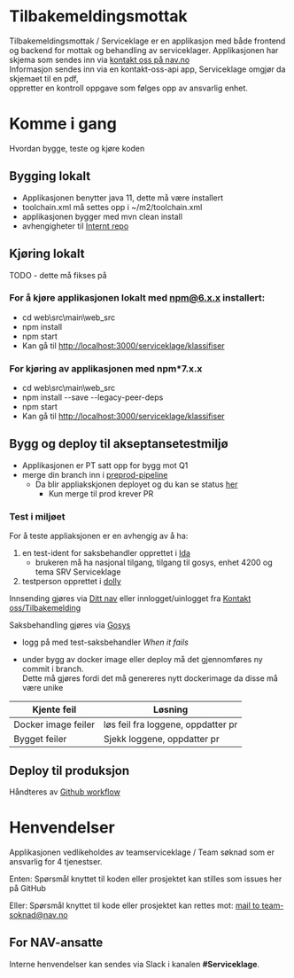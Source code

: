 Tilbakemeldingsmottak
================

Tilbakemeldingsmottak / Serviceklage er en applikasjon med både frontend og backend
for mottak og behandling av serviceklager. 
Applikasjonen har skjema som sendes inn via [kontakt oss på nav.no](https://www.nav.no/person/kontakt-oss/nb/tilbakemeldinger/serviceklage/login)  
Informasjon sendes inn via en kontakt-oss-api app, Serviceklage omgjør da skjemaet til en pdf,  
oppretter en kontroll oppgave som følges opp av ansvarlig enhet.

# Komme i gang

Hvordan bygge, teste og kjøre koden

## Bygging lokalt
* Applikasjonen benytter java 11, dette må være installert
* toolchain.xml må settes opp i ~/m2/toolchain.xml
* applikasjonen bygger med mvn clean install
* avhengigheter til [Internt repo](https://repo.adeo.no)

## Kjøring lokalt 
TODO - dette må fikses på
### For å kjøre applikasjonen lokalt med npm@6.x.x installert:
* cd web\src\main\web_src
* npm install
* npm start
* Kan gå til [http://localhost:3000/serviceklage/klassifiser](http://localhost:3000/serviceklage/klassifiser)
### For kjøring av applikasjonen med npm*7.x.x
* cd web\src\main\web_src
* npm install --save --legacy-peer-deps
* npm start
* Kan gå til [http://localhost:3000/serviceklage/klassifiser](http://localhost:3000/serviceklage/klassifiser)

## Bygg og deploy til akseptansetestmiljø
* Applikasjonen er PT satt opp for bygg mot Q1
* merge din branch inn i [preprod-pipeline](https://github.com/navikt/tilbakemeldingsmottak-api/tree/preprod-pipeline)
  * Da blir appliakskjonen deployet og du kan se status [her](https://github.com/navikt/tilbakemeldingsmottak-api/actions)
    * Kun merge til prod krever PR
### Test i miljøet
For å teste appliaksjonen er en avhengig av å ha:
1. en test-ident for saksbehandler opprettet i [Ida](https://ida.nais.adeo.no/)
   - brukeren må ha nasjonal tilgang, tilgang til gosys, enhet 4200 og tema SRV Serviceklage
2. testperson opprettet i [dolly](https://dolly.nais.preprod.local/)

Innsending gjøres via 
    [Ditt nav](http://www.dev.nav.no/person/dittnav) eller innlogget/uinlogget fra [Kontakt oss/Tilbakemelding](https://www.dev.nav.no/person/kontakt-oss/nb/tilbakemeldinger) 

Saksbehandling gjøres via [Gosys](https://gosys-nais-q1.nais.preprod.local/gosys/)
- logg på med test-saksbehandler
*When it fails*
* under bygg av docker image eller deploy må det gjennomføres ny commit i branch.  
Dette må gjøres fordi det må genereres nytt dockerimage da disse må være unike

Kjente feil | Løsning  
----------- | -------  
Docker image feiler | løs feil fra loggene,  oppdatter pr
Bygget feiler | Sjekk loggene, oppdatter pr  



## Deploy til produksjon
Håndteres av [Github workflow](https://github.com/navikt/tilbakemeldingsmottak-api/tree/main/.github/workflows)

# Henvendelser
Applikasjonen vedlikeholdes av teamserviceklage / Team søknad som er ansvarlig for 4 tjenestser.

Enten:
Spørsmål knyttet til koden eller prosjektet kan stilles som issues her på GitHub

Eller:
Spørsmål knyttet til kode eller prosjektet kan rettes mot:
[mail to team-soknad@nav.no](mailto:team-innsending@nav.no)

## For NAV-ansatte

Interne henvendelser kan sendes via Slack i kanalen **#Serviceklage**.

